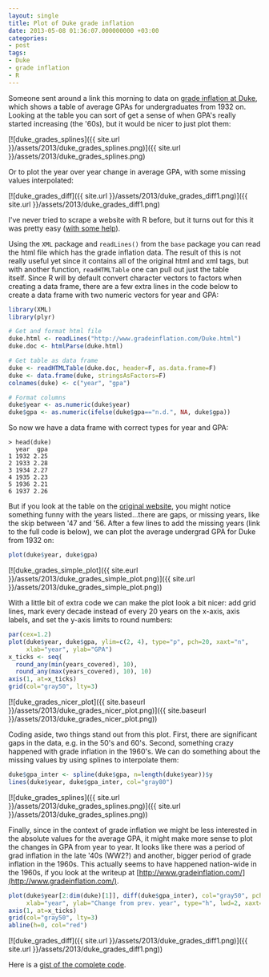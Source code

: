 ```yaml
---
layout: single
title: Plot of Duke grade inflation
date: 2013-05-08 01:36:07.000000000 +03:00
categories:
- post
tags:
- Duke
- grade inflation
- R
---
```


Someone sent around a link this morning to data on [grade inflation at Duke](http://www.gradeinflation.com/Duke.html), which shows a table of average GPAs for undergraduates from 1932 on. Looking at the table you can sort of get a sense of when GPA's really started increasing (the '60s), but it would be nicer to just plot them:

[![duke_grades_splines]({{ site.url }}/assets/2013/duke_grades_splines.png)]({{ site.url }}/assets/2013/duke_grades_splines.png)

Or to plot the year over year change in average GPA, with some missing values interpolated:

[![duke_grades_diff]({{ site.url }}/assets/2013/duke_grades_diff1.png)]({{ site.url }}/assets/2013/duke_grades_diff1.png)

I've never tried to scrape a website with R before, but it turns out for this it was pretty easy ([with some help](http://giventhedata.blogspot.com/2012/08/r-and-web-for-beginners-part-iii.html)).

Using the `XML` package and `readLines()` from the `base` package you can read the html file which has the grade inflation data. The result of this is not really useful yet since it contains all of the original html and xml tags, but with another function, `readHTMLTable` one can pull out just the table itself. Since R will by default convert character vectors to factors when creating a data frame, there are a few extra lines in the code below to create a data frame with two numeric vectors for year and GPA:

```r
library(XML)  
library(plyr)

# Get and format html file  
duke.html <- readLines("http://www.gradeinflation.com/Duke.html")  
duke.doc <- htmlParse(duke.html)

# Get table as data frame  
duke <- readHTMLTable(duke.doc, header=F, as.data.frame=F)  
duke <- data.frame(duke, stringsAsFactors=F)  
colnames(duke) <- c("year", "gpa")

# Format columns  
duke$year <- as.numeric(duke$year)  
duke$gpa <- as.numeric(ifelse(duke$gpa=="n.d.", NA, duke$gpa))  
```

So now we have a data frame with correct types for year and GPA:

~~~
> head(duke)  
  year  gpa  
1 1932 2.25  
2 1933 2.28  
3 1934 2.27  
4 1935 2.23  
5 1936 2.21  
6 1937 2.26  
~~~

But if you look at the table on the [original website](http://www.gradeinflation.com/Duke.html), you might notice something funny with the years listed...there are gaps, or missing years, like the skip between '47 and '56\. After a few lines to add the missing years (link to the full code is below), we can plot the average undergrad GPA for Duke from 1932 on:

```r 
plot(duke$year, duke$gpa)  
```

[![duke_grades_simple_plot]({{ site.eurl }}/assets/2013/duke_grades_simple_plot.png)]({{ site.url }}/assets/2013/duke_grades_simple_plot.png))

With a little bit of extra code we can make the plot look a bit nicer: add grid lines, mark every decade instead of every 20 years on the x-axis, axis labels, and set the y-axis limits to round numbers:

```r 
par(cex=1.2)  
plot(duke$year, duke$gpa, ylim=c(2, 4), type="p", pch=20, xaxt="n", 
     xlab="year", ylab="GPA")  
x_ticks <- seq(
  round_any(min(years_covered), 10),  
  round_any(max(years_covered), 10), 10)  
axis(1, at=x_ticks)  
grid(col="gray50", lty=3)  
```

[![duke_grades_nicer_plot]({{ site.baseurl }}/assets/2013/duke_grades_nicer_plot.png)]({{ site.baseurl }}/assets/2013/duke_grades_nicer_plot.png))

Coding aside, two things stand out from this plot. First, there are significant gaps in the data, e.g. in the 50's and 60's. Second, something crazy happened with grade inflation in the 1960's. We can do something about the missing values by using splines to interpolate them:

```r  
duke$gpa_inter <- spline(duke$gpa, n=length(duke$year))$y  
lines(duke$year, duke$gpa_inter, col="gray80")  
```

[![duke_grades_splines]({{ site.url }}/assets/2013/duke_grades_splines.png)]({{ site.url }}/assets/2013/duke_grades_splines.png))

Finally, since in the context of grade inflation we might be less interested in the absolute values for the average GPA, it might make more sense to plot the changes in GPA from year to year. It looks like there was a period of grad inflation in the late '40s (WW2?) and another, bigger period of grade inflation in the 1960s. This actually seems to have happened nation-wide in the 1960s, if you look at the writeup at [http://www.gradeinflation.com/](http://www.gradeinflation.com/).

```r
plot(duke$year[2:dim(duke)[1]], diff(duke$gpa_inter), col="gray50", pch=20,  
     xlab="year", ylab="Change from prev. year", type="h", lwd=2, xaxt="n")  
axis(1, at=x_ticks)  
grid(col="gray50", lty=3)  
abline(h=0, col="red")  
```

[![duke_grades_diff]({{ site.url }}/assets/2013/duke_grades_diff1.png)]({{ site.url }}/assets/2013/duke_grades_diff1.png))

Here is a [gist of the complete code](https://gist.github.com/andybega/5533454).